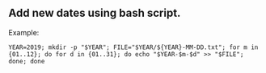 ## Add new dates using bash script.
Example:
```
YEAR=2019; mkdir -p "$YEAR"; FILE="$YEAR/${YEAR}-MM-DD.txt"; for m in {01..12}; do for d in {01..31}; do echo "$YEAR-$m-$d" >> "$FILE"; done; done
```
